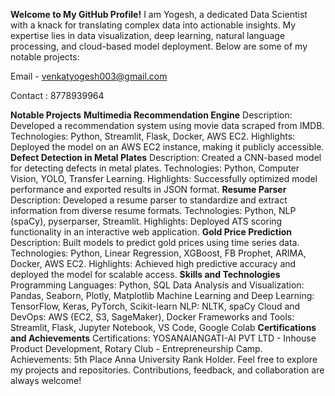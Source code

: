 **Welcome to My GitHub Profile!**
I am Yogesh, a dedicated Data Scientist with a knack for translating complex data into actionable insights. My expertise lies in data visualization, deep learning, natural language processing, and cloud-based model deployment. Below are some of my notable projects:

Email - venkatyogesh003@gmail.com

Contact : 8778939964

**Notable Projects**
**Multimedia Recommendation Engine**
Description: Developed a recommendation system using movie data scraped from IMDB.
Technologies: Python, Streamlit, Flask, Docker, AWS EC2.
Highlights: Deployed the model on an AWS EC2 instance, making it publicly accessible.
**Defect Detection in Metal Plates**
Description: Created a CNN-based model for detecting defects in metal plates.
Technologies: Python, Computer Vision, YOLO, Transfer Learning.
Highlights: Successfully optimized model performance and exported results in JSON format.
**Resume Parser**
Description: Developed a resume parser to standardize and extract information from diverse resume formats.
Technologies: Python, NLP (spaCy), pyserparser, Streamlit.
Highlights: Deployed ATS scoring functionality in an interactive web application.
**Gold Price Prediction**
Description: Built models to predict gold prices using time series data.
Technologies: Python, Linear Regression, XGBoost, FB Prophet, ARIMA, Docker, AWS EC2.
Highlights: Achieved high predictive accuracy and deployed the model for scalable access.
**Skills and Technologies**
Programming Languages: Python, SQL
Data Analysis and Visualization: Pandas, Seaborn, Plotly, Matplotlib
Machine Learning and Deep Learning: TensorFlow, Keras, PyTorch, Scikit-learn
NLP: NLTK, spaCy
Cloud and DevOps: AWS (EC2, S3, SageMaker), Docker
Frameworks and Tools: Streamlit, Flask, Jupyter Notebook, VS Code, Google Colab
**Certifications and Achievements**
Certifications: YOSANAIANGATI-AI PVT LTD - Inhouse Product Development, Rotary Club - Entrepreneurship Camp.
Achievements: 5th Place Anna University Rank Holder.
Feel free to explore my projects and repositories. Contributions, feedback, and collaboration are always welcome!

